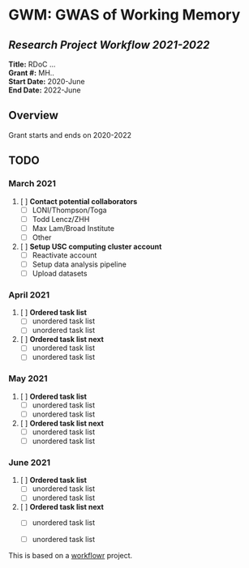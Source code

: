 # GWM: GWAS of Working Memory 

## *Research Project Workflow 2021-2022*

**Title:** RDoC ...   
**Grant #:** MH..   
**Start Date:** 2020-June        
**End Date:** 2022-June   

## Overview

Grant starts and ends on 2020-2022

## TODO

### March 2021

1. [ ] **Contact potential collaborators**
	- [ ]	LONI/Thompson/Toga
	- [ ] 	Todd Lencz/ZHH
	- [ ] 	Max Lam/Broad Institute
	- [ ] Other
5. [ ] **Setup USC computing cluster account**
	- [ ] Reactivate account
	- [ ] Setup data analysis pipeline
	- [ ] Upload datasets

### April 2021

1. [ ] **Ordered task list**
	- [ ] unordered task list
	- [ ] unordered task list
2. [ ] **Ordered task list next**
	- [ ] unordered task list
	- [ ] unordered task list

### May 2021

1. [ ] **Ordered task list**
	- [ ] unordered task list
	- [ ] unordered task list
2. [ ] **Ordered task list next**
	- [ ] unordered task list
	- [ ] unordered task list

### June 2021

1. [ ] **Ordered task list**
	- [ ]  unordered task list
	- [ ]  unordered task list
2. [ ] **Ordered task list next**
	- [ ]  unordered task list
	- [ ]  unordered task list


This is based on a [workflowr][] project.

[workflowr]: https://github.com/jdblischak/workflowr
